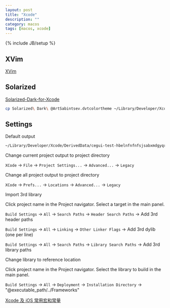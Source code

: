 ```yaml
---
layout: post
title: "Xcode"
description: ""
category: macos
tags: [macos, xcode]
---
```

{% include JB/setup %}

## XVim

[XVim](https://github.com/XVimProject/XVim)

## Solarized

[Solarized-Dark-for-Xcode](https://github.com/taohex/Solarized-Dark-for-Xcode)

```sh
cp Solarized\ Dark\ @ArtSabintsev.dvtcolortheme ~/Library/Developer/Xcode/UserData/FontAndColorThemes
```

## Settings

Default output

```sh
~/Library/Developer/Xcode/DerivedData/cegui-test-hbelnfnfnfsjsabxmdgyqryiiqsi/Build/Products/Debug
```

Change current project output to project directory

`XCode` -> `File` -> `Project Settings...` -> `Advanced...` -> `Legacy`

Change all project output to project directory

`XCode` -> `Prefs...` -> `Locations` -> `Advanced...` -> `Legacy`

Import 3rd library

Click project name in the Project navigator. Select a target in the main panel.

`Build Settings` -> `All` -> `Search Paths` -> `Header Search Paths` -> Add 3rd header paths

`Build Settings` -> `All` -> `Linking` -> `Other Linker Flags` -> Add 3rd dylib (one per line)

`Build Settings` -> `All` -> `Search Paths` -> `Library Search Paths` -> Add 3rd library paths

Change library to reference location

Click project name in the Project navigator. Select the library to build in the main panel.

`Build Settings` -> `All` -> `Deployment` -> `Installation Directory` -> "@executable_path/../Frameworks"

[Xcode 及 iOS 常用宏和常量](http://blog.csdn.net/kaiyuanheshang/article/details/50284345)
